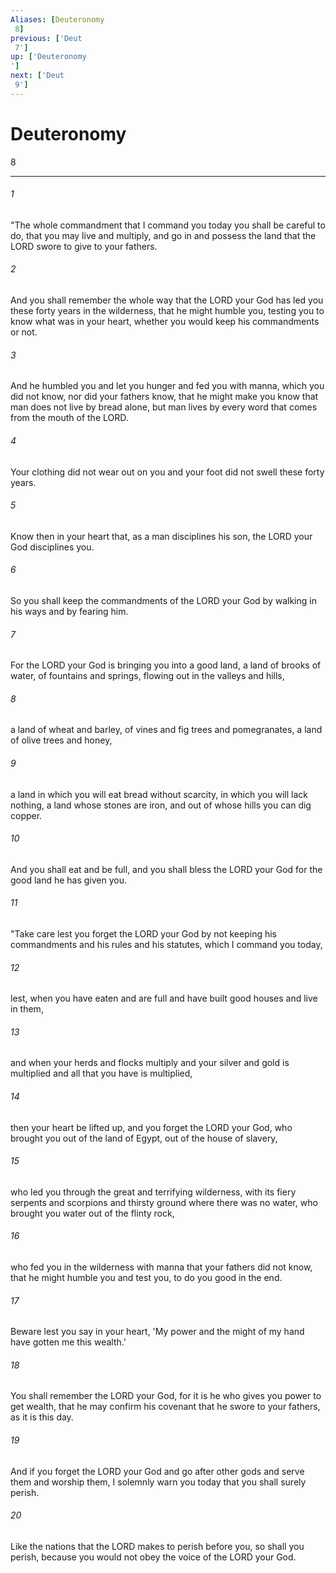 ```yaml
---
Aliases: [Deuteronomy 8]
previous: ['Deut 7']
up: ['Deuteronomy']
next: ['Deut 9']
---
```

# Deuteronomy 8

***
 

###### 1 
"The whole commandment that I command you today you shall be careful to do, that you may live and multiply, and go in and possess the land that the LORD swore to give to your fathers.  

###### 2 
And you shall remember the whole way that the LORD your God has led you these forty years in the wilderness, that he might humble you, testing you to know what was in your heart, whether you would keep his commandments or not.  

###### 3 
And he humbled you and let you hunger and fed you with manna, which you did not know, nor did your fathers know, that he might make you know that man does not live by bread alone, but man lives by every word that comes from the mouth of the LORD.  

###### 4 
Your clothing did not wear out on you and your foot did not swell these forty years.  

###### 5 
Know then in your heart that, as a man disciplines his son, the LORD your God disciplines you.  

###### 6 
So you shall keep the commandments of the LORD your God by walking in his ways and by fearing him.  

###### 7 
For the LORD your God is bringing you into a good land, a land of brooks of water, of fountains and springs, flowing out in the valleys and hills,  

###### 8 
a land of wheat and barley, of vines and fig trees and pomegranates, a land of olive trees and honey,  

###### 9 
a land in which you will eat bread without scarcity, in which you will lack nothing, a land whose stones are iron, and out of whose hills you can dig copper.  

###### 10 
And you shall eat and be full, and you shall bless the LORD your God for the good land he has given you.  

###### 11 
"Take care lest you forget the LORD your God by not keeping his commandments and his rules and his statutes, which I command you today,  

###### 12 
lest, when you have eaten and are full and have built good houses and live in them,  

###### 13 
and when your herds and flocks multiply and your silver and gold is multiplied and all that you have is multiplied,  

###### 14 
then your heart be lifted up, and you forget the LORD your God, who brought you out of the land of Egypt, out of the house of slavery,  

###### 15 
who led you through the great and terrifying wilderness, with its fiery serpents and scorpions and thirsty ground where there was no water, who brought you water out of the flinty rock,  

###### 16 
who fed you in the wilderness with manna that your fathers did not know, that he might humble you and test you, to do you good in the end.  

###### 17 
Beware lest you say in your heart, 'My power and the might of my hand have gotten me this wealth.'  

###### 18 
You shall remember the LORD your God, for it is he who gives you power to get wealth, that he may confirm his covenant that he swore to your fathers, as it is this day.  

###### 19 
And if you forget the LORD your God and go after other gods and serve them and worship them, I solemnly warn you today that you shall surely perish.  

###### 20 
Like the nations that the LORD makes to perish before you, so shall you perish, because you would not obey the voice of the LORD your God.
